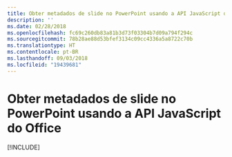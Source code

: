 ```yaml
---
title: Obter metadados de slide no PowerPoint usando a API JavaScript do Office
description: ''
ms.date: 02/28/2018
ms.openlocfilehash: fc69c260db83a81b3d73f03304b7d09a794f294c
ms.sourcegitcommit: 78b28ae88d53bfef3134c09cc4336a5a8722c70b
ms.translationtype: HT
ms.contentlocale: pt-BR
ms.lasthandoff: 09/03/2018
ms.locfileid: "19439681"
---
```

# <a name="get-slide-metadata-in-powerpoint-using-the-office-javascript-api"></a>Obter metadados de slide no PowerPoint usando a API JavaScript do Office

[!INCLUDE[](../includes/powerpoint-tutorial-get-slide-metadata.md)]